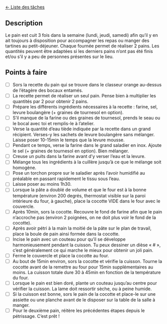 # 
[← Liste des tâches](../)

## Description
Le pain est cuit 3 fois dans la semaine (lundi, jeudi, samedi) afin qu’il y en ait toujours à disposition pour accompagner les repas ou manger des tartines au petit-déjeuner. Chaque fournée permet de réaliser 2 pains. Les quantités peuvent être adaptées si les derniers pains n’ont pas été finis et/ou s’il y a peu de personnes présentes sur le lieu.

## Points à faire
- [ ] Sors la recette du pain qui se trouve dans le classeur orange au-dessus de l’étagère des bocaux entamés.
- [ ] La recette permet de réaliser un seul pain. Pense bien à multiplier les quantités par 2 pour obtenir 2 pains.
- [ ] Prépare les différents ingrédients nécessaires à la recette : farine, sel, levure boulangère (+ graines de tournesol en option).
- [ ] S’il manque de la farine ou des graines de tournesol, prends le seau ou le bocal avec toi et remplis-le à l’atelier.
- [ ] Verse la quantité d’eau tiède indiquée par la recette dans un grand récipient. Verses-y les sachets de levure boulangère sans mélanger. Laisse poser 10-15min le temps que la levure mousse.
- [ ] Pendant ce temps, verse la farine dans le grand saladier en inox. Ajoute le sel (+ graines de tournesol en option). Bien mélanger.
- [ ] Creuse un puits dans la farine avant d’y verser l’eau et la levure.
- [ ] Mélange tous les ingrédients à la cuillère jusqu’à ce que le mélange soit homogène.
- [ ] Pose un torchon propre sur le saladier après l’avoir humidifié au préalable en passant rapidement le tissu sous l’eau.
- [ ] Laisse poser au moins 1h30.
- [ ] Lorsque la pâte a doublé de volume et que le four est à la bonne température (environ 200 degrés, thermostat visible sur la paroi intérieure du four, à gauche), place la cocotte VIDE dans le four avec le couvercle.
- [ ] Après 10min, sors la cocotte. Recouvre le fond de farine afin que le pain n’accroche pas (environ 2 poignées, on ne doit plus voir le fond de la cocotte).
- [ ] Après avoir pétri à la main la moitié de la pâte sur le plan de travail, place la boule de pain ainsi formée dans la cocotte.
- [ ] Incise le pain avec un couteau pour qu’il se développe harmonieusement pendant la cuisson. Tu peux dessiner un dièse « # », c’est généralement ce qui marche le mieux pour obtenir un joli pain.
- [ ] Ferme le couvercle et place la cocotte au four.
- [ ] Au bout de 15min environ, sors la cocotte et vérifie la cuisson. Tourne la cocotte avant de la remettre au four pour 15min supplémentaires au moins. La cuisson totale dure 30 à 45min en fonction de la température du four.
- [ ] Lorsque le pain est bien doré, plante un couteau jusqu’au centre pour vérifier la cuisson. La lame doit ressortir sèche, ou à peine humide.
- [ ] Si la cuisson est bonne, sors le pain de la cocotte et place-le sur une assiette ou une planche avant de le disposer sur la table de la salle à manger. 
- [ ] Pour le deuxième pain, réitère les précédentes étapes depuis le pétrissage. C’est prêt !